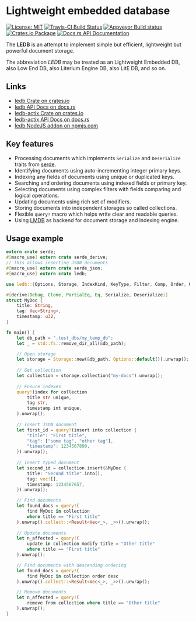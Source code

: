 # Lightweight embedded database

[![License: MIT](https://img.shields.io/badge/License-MIT-brightgreen.svg)](https://opensource.org/licenses/MIT)
[![Travis-CI Build Status](https://travis-ci.org/katyo/ledb.svg?branch=master)](https://travis-ci.org/katyo/ledb)
[![Appveyor Build status](https://ci.appveyor.com/api/projects/status/1wrmhivii22emfxg)](https://ci.appveyor.com/project/katyo/ledb)
[![Crates.io Package](https://img.shields.io/crates/v/ledb.svg?style=popout)](https://crates.io/crates/ledb)
[![Docs.rs API Documentation](https://docs.rs/ledb/badge.svg)](https://docs.rs/ledb)

The **LEDB** is an attempt to implement simple but efficient, lightweight but powerful document storage.

The abbreviation *LEDB* may be treated as an Lightweight Embedded DB, also Low End DB, also Literium Engine DB, also LitE DB, and so on.

## Links

* [ledb Crate on crates.io](https://crates.io/crates/ledb)
* [ledb API Docs on docs.rs](https://docs.rs/ledb)
* [ledb-actix Crate on crates.io](https://crates.io/crates/ledb-actix)
* [ledb-actix API Docs on docs.rs](https://docs.rs/ledb-actix)
* [ledb NodeJS addon on npmjs.com](https://npmjs.com/package/ledb)

## Key features

* Processing documents which implements `Serialize` and `Deserialize` traits from [serde](https://serde.rs/).
* Identifying documents using auto-incrementing integer primary keys.
* Indexing any fields of documents using unique or duplicated keys.
* Searching and ordering documents using indexed fields or primary key.
* Selecting documents using complex filters with fields comparing and logical operations.
* Updating documents using rich set of modifiers.
* Storing documents into independent storages so called collections.
* Flexible `query!` macro which helps write clear and readable queries.
* Using [LMDB](https://en.wikipedia.org/wiki/Lightning_Memory-Mapped_Database) as backend for document storage and indexing engine.

## Usage example

```rust
extern crate serde;
#[macro_use] extern crate serde_derive;
// This allows inserting JSON documents
#[macro_use] extern crate serde_json;
#[macro_use] extern crate ledb;

use ledb::{Options, Storage, IndexKind, KeyType, Filter, Comp, Order, OrderKind};

#[derive(Debug, Clone, PartialEq, Eq, Serialize, Deserialize)]
struct MyDoc {
    title: String,
    tag: Vec<String>,
    timestamp: u32,
}

fn main() {
    let db_path = ".test_dbs/my_temp_db";
    let _ = std::fs::remove_dir_all(&db_path);

    // Open storage
    let storage = Storage::new(&db_path, Options::default()).unwrap();
    
    // Get collection
    let collection = storage.collection("my-docs").unwrap();
    
    // Ensure indexes
    query!(index for collection
        title str unique,
        tag str,
        timestamp int unique,
    ).unwrap();
    
    // Insert JSON document
    let first_id = query!(insert into collection {
        "title": "First title",
        "tag": ["some tag", "other tag"],
        "timestamp": 1234567890,
    }).unwrap();
    
    // Insert typed document
    let second_id = collection.insert(&MyDoc {
        title: "Second title".into(),
        tag: vec![],
        timestamp: 1234567657,
    }).unwrap();

    // Find documents
    let found_docs = query!(
        find MyDoc in collection
        where title == "First title"
    ).unwrap().collect::<Result<Vec<_>, _>>().unwrap();
    
    // Update documents
    let n_affected = query!(
        update in collection modify title = "Other title"
        where title == "First title"
    ).unwrap();

    // Find documents with descending ordering
    let found_docs = query!(
        find MyDoc in collection order desc
    ).unwrap().collect::<Result<Vec<_>, _>>().unwrap();

    // Remove documents
    let n_affected = query!(
        remove from collection where title == "Other title"
    ).unwrap();
}
```
